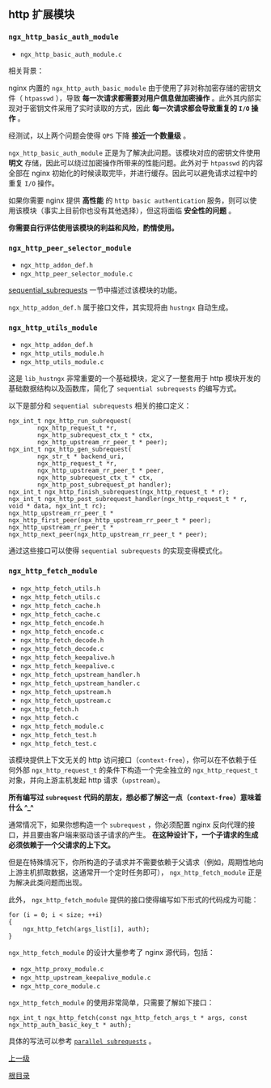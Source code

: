 http 扩展模块
--

### `ngx_http_basic_auth_module` ###
* `ngx_http_basic_auth_module.c`

相关背景：

nginx 内置的 `ngx_http_auth_basic_module` 由于使用了非对称加密存储的密钥文件（ `htpasswd` ），导致 **每一次请求都需要对用户信息做加密操作** 。此外其内部实现对于密钥文件采用了实时读取的方式，因此 **每一次请求都会导致重复的 `I/O` 操作** 。

经测试，以上两个问题会使得 `QPS` 下降 **接近一个数量级** 。

`ngx_http_basic_auth_module` 正是为了解决此问题。该模块对应的密钥文件使用 **明文** 存储，因此可以绕过加密操作所带来的性能问题。此外对于 `htpasswd` 的内容全部在 nginx 初始化的时候读取完毕，并进行缓存。因此可以避免请求过程中的重复 `I/O` 操作。

如果你需要 nginx 提供 **高性能** 的 `http basic authentication` 服务，则可以使用该模块（事实上目前你也没有其他选择），但这将面临 **安全性的问题** 。

**你需要自行评估使用该模块的利益和风险，酌情使用。**

### `ngx_http_peer_selector_module` ###
* `ngx_http_addon_def.h`
* `ngx_http_peer_selector_module.c`

[sequential_subrequests](../sequential_subrequests.md) 一节中描述过该模块的功能。

`ngx_http_addon_def.h` 属于接口文件，其实现将由 `hustngx` 自动生成。

### `ngx_http_utils_module` ###
* `ngx_http_addon_def.h`
* `ngx_http_utils_module.h`
* `ngx_http_utils_module.c`

这是 `lib_hustngx` 非常重要的一个基础模块，定义了一整套用于 http 模块开发的基础数据结构以及函数库，简化了 `sequential subrequests` 的编写方式。

以下是部分和 `sequential subrequests` 相关的接口定义：
	
	ngx_int_t ngx_http_run_subrequest(
	        ngx_http_request_t *r,
	        ngx_http_subrequest_ctx_t * ctx,
	        ngx_http_upstream_rr_peer_t * peer);
	ngx_int_t ngx_http_gen_subrequest(
	        ngx_str_t * backend_uri,
	        ngx_http_request_t *r,
	        ngx_http_upstream_rr_peer_t * peer,
	        ngx_http_subrequest_ctx_t * ctx,
	        ngx_http_post_subrequest_pt handler);
	ngx_int_t ngx_http_finish_subrequest(ngx_http_request_t * r);
	ngx_int_t ngx_http_post_subrequest_handler(ngx_http_request_t * r, void * data, ngx_int_t rc);	
	ngx_http_upstream_rr_peer_t * ngx_http_first_peer(ngx_http_upstream_rr_peer_t * peer);
	ngx_http_upstream_rr_peer_t * ngx_http_next_peer(ngx_http_upstream_rr_peer_t * peer);

通过这些接口可以使得 `sequential subrequests` 的实现变得模式化。

### `ngx_http_fetch_module` ###
* `ngx_http_fetch_utils.h`
* `ngx_http_fetch_utils.c`
* `ngx_http_fetch_cache.h`
* `ngx_http_fetch_cache.c`
* `ngx_http_fetch_encode.h`
* `ngx_http_fetch_encode.c`
* `ngx_http_fetch_decode.h`
* `ngx_http_fetch_decode.c`
* `ngx_http_fetch_keepalive.h`
* `ngx_http_fetch_keepalive.c`
* `ngx_http_fetch_upstream_handler.h`
* `ngx_http_fetch_upstream_handler.c`
* `ngx_http_fetch_upstream.h`
* `ngx_http_fetch_upstream.c`
* `ngx_http_fetch.h`
* `ngx_http_fetch.c`
* `ngx_http_fetch_module.c`
* `ngx_http_fetch_test.h`
* `ngx_http_fetch_test.c`

该模块提供上下文无关的 http 访问接口（`context-free`），你可以在不依赖于任何外部 `ngx_http_request_t` 的条件下构造一个完全独立的 `ngx_http_request_t` 对象，并向上游主机发起 http 请求（`upstream`）。

**所有编写过 `subrequest` 代码的朋友，想必都了解这一点（`context-free`）意味着什么 ^_^**

通常情况下，如果你想构造一个 `subrequest` ，你必须配置 nginx 反向代理的接口，并且要由客户端来驱动该子请求的产生。 **在这种设计下，一个子请求的生成必须依赖于一个父请求的上下文。**

但是在特殊情况下，你所构造的子请求并不需要依赖于父请求（例如，周期性地向上游主机抓取数据，这通常开一个定时任务即可）， `ngx_http_fetch_module` 正是为解决此类问题而出现。

此外， `ngx_http_fetch_module` 提供的接口使得编写如下形式的代码成为可能：

    for (i = 0; i < size; ++i)
    {
        ngx_http_fetch(args_list[i], auth);
    }

`ngx_http_fetch_module` 的设计大量参考了 nginx 源代码，包括：

- `ngx_http_proxy_module.c`  
- `ngx_http_upstream_keepalive_module.c`
- `ngx_http_core_module.c`

`ngx_http_fetch_module` 的使用非常简单，只需要了解如下接口：

    ngx_int_t ngx_http_fetch(const ngx_http_fetch_args_t * args, const ngx_http_auth_basic_key_t * auth);

具体的写法可以参考 [`parallel subrequests`](../parallel_subrequests.md) 。

[上一级](../lib_hustngx.md)

[根目录](../../index.md)